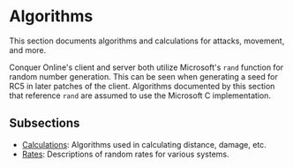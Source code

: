 # Algorithms

This section documents algorithms and calculations for attacks, movement, and more.

Conquer Online's client and server both utilize Microsoft's `rand` function for random number generation. This can be seen when generating a seed for RC5 in later patches of the client. Algorithms documented by this section that reference `rand` are assumed to use the Microsoft C implementation.

## Subsections

* [Calculations](calculations/README.md): Algorithms used in calculating distance, damage, etc.
* [Rates](rates/README.md): Descriptions of random rates for various systems.
